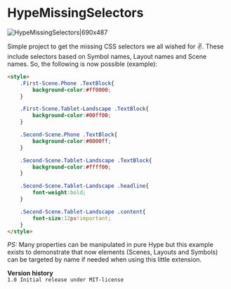 # HypeMissingSelectors
![HypeMissingSelectors|690x487](https://playground.maxziebell.de/Hype/MissingSelectors/HypeMissingSelectors.png) 

Simple project to get the missing CSS selectors we all wished for :v:. These include selectors based on Symbol names, Layout names and Scene names. So, the following is now possible (example):
```html
<style>
	.First-Scene.Phone .TextBlock{
		background-color:#ff0000;
	}

	.First-Scene.Tablet-Landscape .TextBlock{
		background-color:#00ff00;
	}

	.Second-Scene.Phone .TextBlock{
		background-color:#0000ff;
	}

	.Second-Scene.Tablet-Landscape .TextBlock{
		background-color:#ffff00;
	}

	.Second-Scene.Tablet-Landscape .headline{
		font-weight:bold;
	}

	.Second-Scene.Tablet-Landscape .content{
		font-size:12px!important;
	}
</style>
```

*PS:* Many properties can be manipulated in pure Hype but this example exists to demonstrate that now elements (Scenes, Layouts and Symbols) can be targeted by name if needed when using this little extension.

**Version history**\
`1.0 Initial release under MIT-license`

